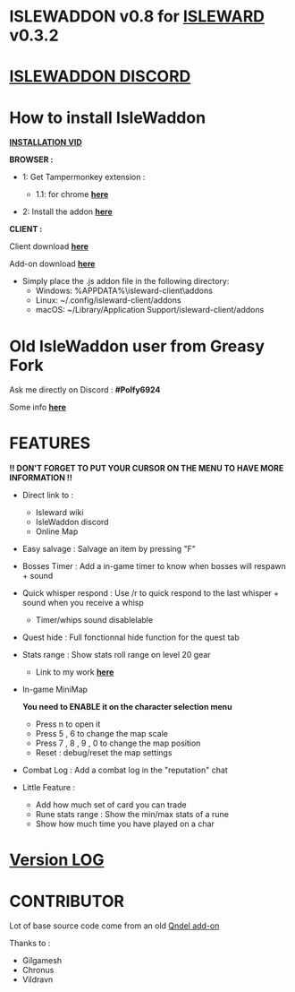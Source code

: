# ISLEWADDON v0.8 for [ISLEWARD](https://gitlab.com/Isleward/isleward) v0.3.2

# [**ISLEWADDON DISCORD**](https://discord.gg/3P43RRb)

# How to install IsleWaddon
  [**INSTALLATION VID**](https://www.youtube.com/watch?v=ioSmA3vHz2Q)
  
  **BROWSER :**

- 1: Get Tampermonkey extension :

  - 1.1: for chrome [**here**](https://chrome.google.com/webstore/detail/tampermonkey/dhdgffkkebhmkfjojejmpbldmpobfkfo)

- 2: Install the addon [**here**](https://github.com/Polfy/IsleWaddon/raw/master/Loader.user.js)

 
 **CLIENT :**
  
Client download [**here**](https://bigbadwaffle.itch.io/isleward)

Add-on download [**here**](https://drive.google.com/file/d/1h_6PdBLj_QYQgepfNBj3VaMHsxRyl3rF/view?usp=sharing)

* Simply place the .js addon file in the following directory:
    * Windows: %APPDATA%\isleward-client\addons
    * Linux: ~/.config/isleward-client/addons
    * macOS: ~/Library/Application Support/isleward-client/addons

# Old IsleWaddon user from Greasy Fork

Ask me directly on Discord : **#Polfy6924**

Some info [**here**](https://www.youtube.com/watch?v=naJfw4JabxM&feature=youtu.be)

# FEATURES

**!! DON'T FORGET TO PUT YOUR CURSOR ON THE MENU TO HAVE MORE INFORMATION !!**

- Direct link to :
  - Isleward wiki
  - IsleWaddon discord
  - Online Map
- Easy salvage : Salvage an item by pressing "F"
- Bosses Timer : Add a in-game timer to know when bosses will respawn + sound
- Quick whisper respond : Use /r to quick respond to the last whisper + sound when you receive a whisp
  - Timer/whips sound disablelable
- Quest hide : Full fonctionnal hide function for the quest tab
- Stats range : Show stats roll range on level 20 gear
  - Link to my work [**here**](https://docs.google.com/spreadsheets/d/19QyBzRNMCFd3l8GwQPfDfPvwvXO_vnDtY3IHFa6kQeU/edit?usp=sharing)
- In-game MiniMap

  **You need to ENABLE it on the character selection menu**
  - Press n to open it
  - Press 5 , 6 to change the map scale
  - Press 7 , 8 , 9 , 0 to change the map position
  - Reset : debug/reset the map settings
- Combat Log : Add a combat log in the "reputation" chat
- Little Feature :
  - Add how much set of card you can trade
  - Rune stats range : Show the min/max stats of a rune
  - Show how much time you have played on a char

# [Version LOG](https://github.com/Polfy/IsleWaddon/blob/master/Version_Log.text)

# CONTRIBUTOR

Lot of base source code come from an old [Qndel add-on](https://github.com/qndel/IslewardAddonBundle)

Thanks to : 
  - Gilgamesh
  - Chronus
  - Vildravn
